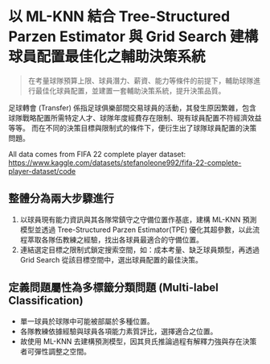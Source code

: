 # 以 ML-KNN 結合 Tree-Structured Parzen Estimator 與 Grid Search 建構球員配置最佳化之輔助決策系統
>在考量球隊預算上限、球員潛力、薪資、能力等條件的前提下，輔助球隊進行最佳化球員配置，並建置一套輔助決策系統，提升決策品質。

足球轉會 (Transfer) 係指足球俱樂部間交易球員的活動，其發生原因繁雜，包含球隊戰略配置所需特定人才、球隊年度經費存在限制、現有球員配置不符經濟效益等等。
而在不同的決策目標與限制式的條件下，便衍生出了球隊球員配置的決策問題。

All data comes from FIFA 22 complete player dataset:  
https://www.kaggle.com/datasets/stefanoleone992/fifa-22-complete-player-dataset/code

## 整體分為兩大步驟進行
1. 以球員現有能力資訊與其各隊常鎮守之守備位置作基底，建構 ML-KNN 預測模型並透過 Tree-Structured Parzen Estimator(TPE) 優化其超參數，以此流程萃取各隊伍教練之經驗，找出各球員最適合的守備位置。
2. 連結選定目標之限制式鎖定搜索空間，如：成本考量、缺乏球員類型，再透過 Grid Search 從該目標空間中，選出球員配置的最佳決策。

## 定義問題屬性為多標籤分類問題 (Multi-label Classification)
- 單一球員於球隊中可能被部屬於多種位置。
- 各隊教練依據經驗與球員各項能力素質評比，選擇適合之位置。
- 故使用 ML-KNN 去建構預測模型，因其貝氏推論過程有解釋力強與存在決策者可彈性調整之空間。



